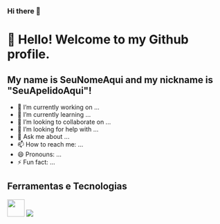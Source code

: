 ### Hi there 👋

<!--
**AnahiMamani/AnahiMamani** is a ✨ _special_ ✨ repository because its `README.md` (this file) appears on your GitHub profile.

Here are some ideas to get you started:-->
# 👋 Hello! Welcome to my Github profile.
## My name is SeuNomeAqui and my nickname is "SeuApelidoAqui"!

- 🔭 I’m currently working on ...
- 🌱 I’m currently learning ...
- 👯 I’m looking to collaborate on ...
- 🤔 I’m looking for help with ...
- 💬 Ask me about ...
- 📫 How to reach me: ...
- 😄 Pronouns: ...
- ⚡ Fun fact: ...

## Ferramentas e Tecnologias

<img loading="lazy" src="https://cdn.jsdelivr.net/gh/devicons/devicon/icons/git/git-original.svg" width="40" height="40"/>
<img src="https://cdn.jsdelivr.net/gh/devicons/devicon@latest/icons/vscode/vscode-original.svg" />

